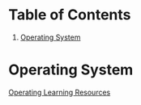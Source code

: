 
# Table of Contents

1.  [Operating System](#org4355629)



<a id="org4355629"></a>

# Operating System

[Operating Learning Resources](https://www.bilibili.com/video/BV1Cm4y1d7Ur?spm_id_from=333.337.search-card.all.click&vd_source=e4357adc2a94e877928a9e0c3399acbd)

